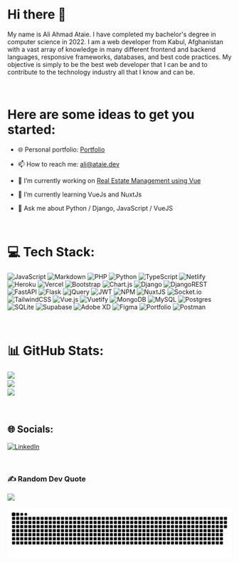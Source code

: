 # Hi there 👋
My name is Ali Ahmad Ataie.
I have completed my bachelor's degree in computer science in 2022. I am a web developer from Kabul, Afghanistan with a vast array of knowledge in many different frontend and backend languages, responsive frameworks, databases, and best code practices. My objective is simply to be the best web developer that I can be and to contribute to the technology industry all that I know and can be.


<!--
**iamaliataie/iamaliataie** is a ✨ _special_ ✨ repository because its `README.md` (this file) appears on your GitHub profile.
- 👯 I’m looking to collaborate on ...
- 🤔 I’m looking for help with ...
- 📫 How to reach me: ...
- 😄 Pronouns: ...
- 🖥️ Current Software Developer at: <a href="https://netlinks.net" target="_blank">Netlinks</a>
<img src="https://raw.githubusercontent.com/iamaliataie/iamaliataie/main/Frame%202.jpg " width="350" align="right">
- ⚡ Fun fact: in love with sleeping
- ![](https://komarev.com/ghpvc/?username=iamaliataie)
-->



<br/>


# Here are some ideas to get you started:

- 🌐 Personal portfolio: <a href="https://ataie.dev" target="_blank">Portfolio</a>

- 📫 How to reach me: <a href="mailto:ali@ataie.dev">ali@ataie.dev</a>

- 🔭 I’m currently working on <a href="https://github.com/iamaliataie/vue-dashboard" target="_blank">Real Estate Management using Vue</a>

- 🌱 I’m currently learning VueJs and NuxtJs

- 💬 Ask me about Python / Django, JavaScript / VueJS


<br/>

# 💻 Tech Stack:
![JavaScript](https://img.shields.io/badge/javascript-%23323330.svg?style=for-the-badge&logo=javascript&logoColor=%23F7DF1E) ![Markdown](https://img.shields.io/badge/markdown-%23000000.svg?style=for-the-badge&logo=markdown&logoColor=white) ![PHP](https://img.shields.io/badge/php-%23777BB4.svg?style=for-the-badge&logo=php&logoColor=white) ![Python](https://img.shields.io/badge/python-3670A0?style=for-the-badge&logo=python&logoColor=ffdd54) ![TypeScript](https://img.shields.io/badge/typescript-%23007ACC.svg?style=for-the-badge&logo=typescript&logoColor=white) ![Netlify](https://img.shields.io/badge/netlify-%23000000.svg?style=for-the-badge&logo=netlify&logoColor=#00C7B7) ![Heroku](https://img.shields.io/badge/heroku-%23430098.svg?style=for-the-badge&logo=heroku&logoColor=white) ![Vercel](https://img.shields.io/badge/vercel-%23000000.svg?style=for-the-badge&logo=vercel&logoColor=white) ![Bootstrap](https://img.shields.io/badge/bootstrap-%23563D7C.svg?style=for-the-badge&logo=bootstrap&logoColor=white) ![Chart.js](https://img.shields.io/badge/chart.js-F5788D.svg?style=for-the-badge&logo=chart.js&logoColor=white) ![Django](https://img.shields.io/badge/django-%23092E20.svg?style=for-the-badge&logo=django&logoColor=white) ![DjangoREST](https://img.shields.io/badge/DJANGO-REST-ff1709?style=for-the-badge&logo=django&logoColor=white&color=ff1709&labelColor=gray) ![FastAPI](https://img.shields.io/badge/FastAPI-005571?style=for-the-badge&logo=fastapi) ![Flask](https://img.shields.io/badge/flask-%23000.svg?style=for-the-badge&logo=flask&logoColor=white) ![jQuery](https://img.shields.io/badge/jquery-%230769AD.svg?style=for-the-badge&logo=jquery&logoColor=white) ![JWT](https://img.shields.io/badge/JWT-black?style=for-the-badge&logo=JSON%20web%20tokens) ![NPM](https://img.shields.io/badge/NPM-%23000000.svg?style=for-the-badge&logo=npm&logoColor=white) ![NuxtJS](https://img.shields.io/badge/Nuxt-black?style=for-the-badge&logo=nuxt.js&logoColor=white) ![Socket.io](https://img.shields.io/badge/Socket.io-black?style=for-the-badge&logo=socket.io&badgeColor=010101) ![TailwindCSS](https://img.shields.io/badge/tailwindcss-%2338B2AC.svg?style=for-the-badge&logo=tailwind-css&logoColor=white) ![Vue.js](https://img.shields.io/badge/vuejs-%2335495e.svg?style=for-the-badge&logo=vuedotjs&logoColor=%234FC08D) ![Vuetify](https://img.shields.io/badge/Vuetify-1867C0?style=for-the-badge&logo=vuetify&logoColor=AEDDFF) ![MongoDB](https://img.shields.io/badge/MongoDB-%234ea94b.svg?style=for-the-badge&logo=mongodb&logoColor=white) ![MySQL](https://img.shields.io/badge/mysql-%2300f.svg?style=for-the-badge&logo=mysql&logoColor=white) ![Postgres](https://img.shields.io/badge/postgres-%23316192.svg?style=for-the-badge&logo=postgresql&logoColor=white) ![SQLite](https://img.shields.io/badge/sqlite-%2307405e.svg?style=for-the-badge&logo=sqlite&logoColor=white) 	![Supabase](https://img.shields.io/badge/Supabase-3ECF8E?style=for-the-badge&logo=supabase&logoColor=white) ![Adobe XD](https://img.shields.io/badge/Adobe%20XD-470137?style=for-the-badge&logo=Adobe%20XD&logoColor=#FF61F6) 	![Figma](https://img.shields.io/badge/figma-%23F24E1E.svg?style=for-the-badge&logo=figma&logoColor=white) ![Portfolio](https://img.shields.io/badge/Portfolio-%23000000.svg?style=for-the-badge&logo=firefox&logoColor=#FF7139) ![Postman](https://img.shields.io/badge/Postman-FF6C37?style=for-the-badge&logo=postman&logoColor=white)


<br/>


# 📊 GitHub Stats:
![](https://github-readme-stats.vercel.app/api?username=iamaliataie&theme=dark&count_private=true&show_icons=true&icon_color=2f80ed)<br/>
![](https://github-readme-streak-stats.herokuapp.com/?user=iamaliataie&theme=dark&hide_border=false)<br/>
![](https://github-readme-stats.vercel.app/api/top-langs/?username=iamaliataie&theme=dark&hide_border=false&include_all_commits=true&count_private=true&layout=compact)


<br/>


## 🌐 Socials:
[![LinkedIn](https://img.shields.io/badge/LinkedIn-%230077B5.svg?logo=linkedin&logoColor=white)](https://linkedin.com/in/iamalialiataie) 


<!--
[![Instagram](https://img.shields.io/badge/Instagram-%23E4405F.svg?logo=Instagram&logoColor=white)](https://instagram.com/iamaliataie) 
![Ali's github stats](https://github-readme-stats.vercel.app/api?username=iamaliataie&theme=dark&count_private=true&show_icons=true&icon_color=2f80ed)
<br/>
## 🏆 GitHub Trophies
![](https://github-profile-trophy.vercel.app/?username=iamaliataie&theme=radical&no-frame=false&no-bg=false&margin-w=4)
-->


<br/>

### ✍️ Random Dev Quote
![](https://quotes-github-readme.vercel.app/api?type=horizontal&theme=radical)

<a href="" align='center'><img src="https://raw.githubusercontent.com/Iqbal-Elham/Iqbal-Elham/f61edd9e2c5ca47c853c9ff5e018b225cc54fc2d/contributions.svg"></a>

